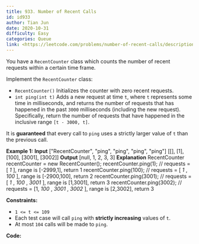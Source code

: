 ```yaml
---
title: 933. Number of Recent Calls
id: id933
author: Tian Jun
date: 2020-10-31
difficulty: Easy
categories: Queue
link: <https://leetcode.com/problems/number-of-recent-calls/description/>
---
```


You have a `RecentCounter` class which counts the number of recent requests
within a certain time frame.

Implement the `RecentCounter` class:

  * `RecentCounter()` Initializes the counter with zero recent requests.
  * `int ping(int t)` Adds a new request at time `t`, where `t` represents some time in milliseconds, and returns the number of requests that has happened in the past `3000` milliseconds (including the new request). Specifically, return the number of requests that have happened in the inclusive range `[t - 3000, t]`.

It is **guaranteed** that every call to `ping` uses a strictly larger value of
`t` than the previous call.



**Example 1:**
            **Input**    ["RecentCounter", "ping", "ping", "ping", "ping"]    [[], [1], [100], [3001], [3002]]    **Output**    [null, 1, 2, 3, 3]        **Explanation**    RecentCounter recentCounter = new RecentCounter();    recentCounter.ping(1);     // requests = [ _1_ ], range is [-2999,1], return 1    recentCounter.ping(100);   // requests = [ _1_ , _100_ ], range is [-2900,100], return 2    recentCounter.ping(3001);  // requests = [ _1_ , _100_ , _3001_ ], range is [1,3001], return 3    recentCounter.ping(3002);  // requests = [1, _100_ , _3001_ , _3002_ ], range is [2,3002], return 3    



**Constraints:**

  * `1 <= t <= 109`
  * Each test case will call `ping` with **strictly increasing** values of `t`.
  * At most `104` calls will be made to `ping`.


**Code:**
